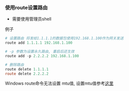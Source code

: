 ### 使用route设置路由

* 需要使用管理员shell

例子
```powershell
# 设置路由 将发给1.1.1.1的数据包使用192.168.1.100作为网关发送
route add 1.1.1.1 192.168.1.100

# -p 参数为设置永久路由, 重启后还生效
route add -p 2.2.2.2 192.168.1.100

# 删除路由
route delete 1.1.1.1
route delete 2.2.2.2
```

Windows route命令无法设置 mtu值, 设置mtu值参考[这里](./netsh设置.md)
